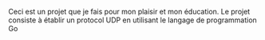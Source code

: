 Ceci est un projet que je fais pour mon plaisir et mon éducation. Le projet consiste à établir un protocol UDP en utilisant le langage de programmation Go
